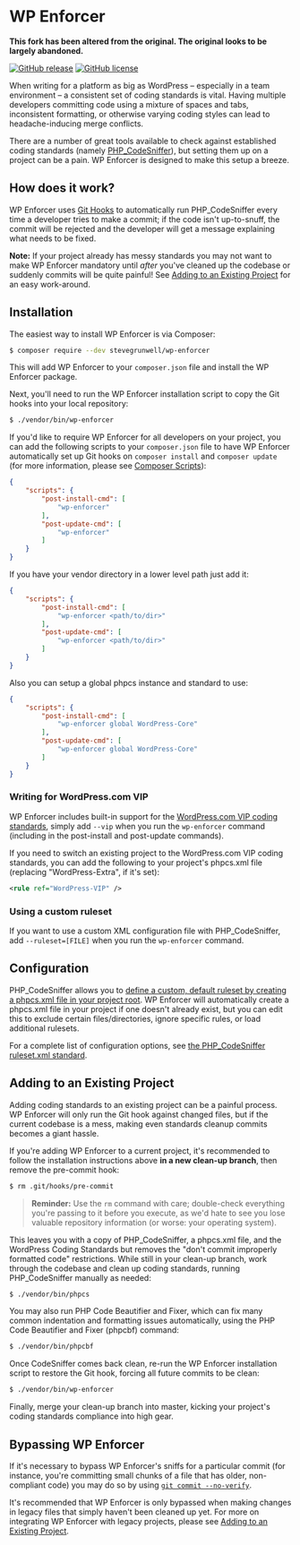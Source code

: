 # WP Enforcer

**This fork has been altered from the original. The original looks to be largely abandoned.**

[![GitHub release](https://img.shields.io/github/release/stevegrunwell/wp-enforcer.svg)](https://github.com/stevegrunwell/wp-enforcer/releases/latest)
[![GitHub license](https://img.shields.io/github/license/stevegrunwell/wp-enforcer.svg)](https://github.com/stevegrunwell/wp-enforcer/blob/master/LICENSE.txt)

When writing for a platform as big as WordPress – especially in a team environment – a consistent set of coding standards is vital. Having multiple developers committing code using a mixture of spaces and tabs, inconsistent formatting, or otherwise varying coding styles can lead to headache-inducing merge conflicts.

There are a number of great tools available to check against established coding standards (namely [PHP_CodeSniffer](https://github.com/squizlabs/PHP_CodeSniffer)), but setting them up on a project can be a pain. WP Enforcer is designed to make this setup a breeze.


## How does it work?

WP Enforcer uses [Git Hooks](https://git-scm.com/book/en/v2/Customizing-Git-Git-Hooks) to automatically run PHP_CodeSniffer every time a developer tries to make a commit; if the code isn't up-to-snuff, the commit will be rejected and the developer will get a message explaining what needs to be fixed.

**Note:** If your project already has messy standards you may not want to make WP Enforcer mandatory until *after* you've cleaned up the codebase or suddenly commits will be quite painful! See [Adding to an Existing Project](#adding-to-an-existing-project) for an easy work-around.


## Installation

The easiest way to install WP Enforcer is via Composer:

```bash
$ composer require --dev stevegrunwell/wp-enforcer
```

This will add WP Enforcer to your `composer.json` file and install the WP Enforcer package.

Next, you'll need to run the WP Enforcer installation script to copy the Git hooks into your local repository:

```bash
$ ./vendor/bin/wp-enforcer
```

If you'd like to require WP Enforcer for all developers on your project, you can add the following scripts to your `composer.json` file to have WP Enforcer automatically set up Git hooks on `composer install` and `composer update` (for more information, please see [Composer Scripts](https://getcomposer.org/doc/articles/scripts.md)):

```json
{
	"scripts": {
		"post-install-cmd": [
			"wp-enforcer"
		],
		"post-update-cmd": [
			"wp-enforcer"
		]
	}
}
```

If you have your vendor directory in a lower level path just add it:

```json
{
	"scripts": {
		"post-install-cmd": [
			"wp-enforcer <path/to/dir>"
		],
		"post-update-cmd": [
			"wp-enforcer <path/to/dir>"
		]
	}
}
```

Also you can setup a global phpcs instance and standard to use:

```json
{
	"scripts": {
		"post-install-cmd": [
			"wp-enforcer global WordPress-Core"
		],
		"post-update-cmd": [
			"wp-enforcer global WordPress-Core"
		]
	}
}
```


### Writing for WordPress.com VIP

WP Enforcer includes built-in support for the [WordPress.com VIP coding standards](https://vip.wordpress.com/documentation/developers-guide-to-wordpress-com-vip/), simply add `--vip` when you run the `wp-enforcer` command (including in the post-install and post-update commands).

If you need to switch an existing project to the WordPress.com VIP coding standards, you can add the following to your project's phpcs.xml file (replacing "WordPress-Extra", if it's set):

```xml
<rule ref="WordPress-VIP" />
```


### Using a custom ruleset

If you want to use a custom XML configuration file with PHP_CodeSniffer, add `--ruleset=[FILE]` when you run the `wp-enforcer` command.


## Configuration

PHP_CodeSniffer allows you to [define a custom, default ruleset by creating a phpcs.xml file in your project root](https://github.com/squizlabs/PHP_CodeSniffer/wiki/Advanced-Usage#using-a-default-configuration-file). WP Enforcer will automatically create a phpcs.xml file in your project if one doesn't already exist, but you can edit this to exclude certain files/directories, ignore specific rules, or load additional rulesets.

For a complete list of configuration options, see [the PHP_CodeSniffer ruleset.xml standard](https://github.com/squizlabs/PHP_CodeSniffer/wiki/Annotated-ruleset.xml).


## Adding to an Existing Project

Adding coding standards to an existing project can be a painful process. WP Enforcer will only run the Git hook against changed files, but if the current codebase is a mess, making even standards cleanup commits becomes a giant hassle.

If you're adding WP Enforcer to a current project, it's recommended to follow the installation instructions above **in a new clean-up branch**, then remove the pre-commit hook:

```bash
$ rm .git/hooks/pre-commit
```
> **Reminder:** Use the `rm` command with care; double-check everything you're passing to it before you execute, as we'd hate to see you lose valuable repository information (or worse: your operating system).

This leaves you with a copy of PHP_CodeSniffer, a phpcs.xml file, and the WordPress Coding Standards but removes the "don't commit improperly formatted code" restrictions. While still in your clean-up branch, work through the codebase and clean up coding standards, running PHP_CodeSniffer manually as needed:

```bash
$ ./vendor/bin/phpcs
```

You may also run PHP Code Beautifier and Fixer, which can fix many common indentation and formatting issues automatically, using the PHP Code Beautifier and Fixer (phpcbf) command:

```bash
$ ./vendor/bin/phpcbf
```

Once CodeSniffer comes back clean, re-run the WP Enforcer installation script to restore the Git hook, forcing all future commits to be clean:

```bash
$ ./vendor/bin/wp-enforcer
```

Finally, merge your clean-up branch into master, kicking your project's coding standards compliance into high gear.


## Bypassing WP Enforcer

If it's necessary to bypass WP Enforcer's sniffs for a particular commit (for instance, you're committing small chunks of a file that has older, non-compliant code) you may do so by using [`git commit --no-verify`](https://git-scm.com/docs/git-commit#git-commit--n).

It's recommended that WP Enforcer is only bypassed when making changes in legacy files that simply haven't been cleaned up yet. For more on integrating WP Enforcer with legacy projects, please see [Adding to an Existing Project](#adding-to-an-existing-project).
